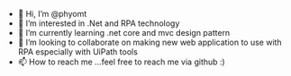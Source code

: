 - 👋 Hi, I’m @phyomt
- 👀 I’m interested in .Net and RPA technology
- 🌱 I’m currently learning .net core and mvc design pattern
- 💞️ I’m looking to collaborate on making new web application to use with RPA especially with UiPath tools
- 📫 How to reach me ...feel free to reach me via github :) 

<!---
phyomt/phyomt is a ✨ special ✨ repository because its `README.md` (this file) appears on your GitHub profile.
You can click the Preview link to take a look at your changes.
--->
